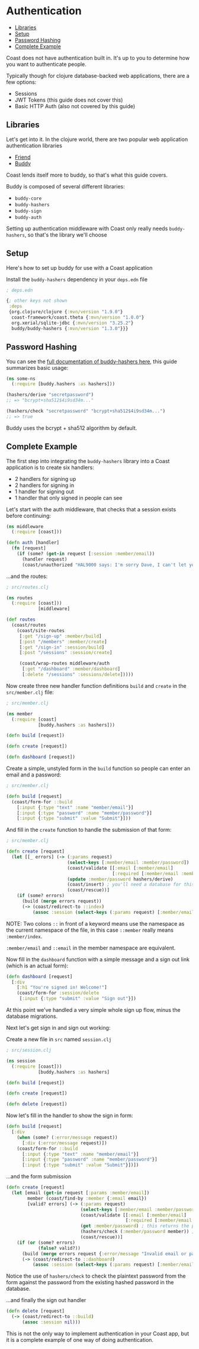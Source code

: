 # Authentication

* [Libraries](#user-content-libraries)
* [Setup](#user-content-setup)
* [Password Hashing](#user-content-password-hashing)
* [Complete Example](#user-content-complete-example)

Coast does not have authentication built in. It's up to you to determine how you want to authenticate people.

Typically though for clojure database-backed web applications, there are a few options:

- Sessions
- JWT Tokens (this guide does not cover this)
- Basic HTTP Auth (also not covered by this guide)

## Libraries

Let's get into it. In the clojure world, there are two popular web application authentication libraries

- [Friend](https://github.com/cemerick/friend)
- [Buddy](https://github.com/funcool/buddy)

Coast lends itself more to buddy, so that's what this guide covers.

Buddy is composed of several different libraries:

- `buddy-core`
- `buddy-hashers`
- `buddy-sign`
- `buddy-auth`

Setting up authentication middleware with Coast only really needs `buddy-hashers`, so that's the library we'll choose

## Setup

Here's how to set up buddy for use with a Coast application

Install the `buddy-hashers` dependency in your `deps.edn` file

```clojure
; deps.edn

{; other keys not shown
 :deps
 {org.clojure/clojure {:mvn/version "1.9.0"}
  coast-framework/coast.theta {:mvn/version "1.0.0"}
  org.xerial/sqlite-jdbc {:mvn/version "3.25.2"}
  buddy/buddy-hashers {:mvn/version "1.3.0"}}}
```

## Password Hashing

You can see the [full documentation of buddy-hashers here](https://funcool.github.io/buddy-hashers/latest/), this guide summarizes basic usage:

```clojure
(ns some-ns
  (:require [buddy.hashers :as hashers]))

(hashers/derive "secretpassword")
;; => "bcrypt+sha512$4i9sd34m..."

(hashers/check "secretpassword" "bcrypt+sha512$4i9sd34m...")
;; => true
```

Buddy uses the bcrypt + sha512 algorithm by default.

## Complete Example

The first step into integrating the `buddy-hashers` library into a Coast application is to create six handlers:

- 2 handlers for signing up
- 2 handlers for signing in
- 1 handler for signing out
- 1 handler that only signed in people can see

Let's start with the auth middleware, that checks that a session exists before continuing:

```clojure
(ns middleware
  (:require [coast]))

(defn auth [handler]
  (fn [request]
    (if (some? (get-in request [:session :member/email))
      (handler request)
      (coast/unauthorized "HAL9000 says: I'm sorry Dave, I can't let you do that"))))
```

...and the routes:

```clojure
; src/routes.clj

(ns routes
  (:require [coast]))
            [middleware]

(def routes
  (coast/routes
    (coast/site-routes
     [:get "/sign-up" :member/build]
     [:post "/members" :member/create]
     [:get "/sign-in" :session/build]
     [:post "/sessions" :session/create]

     (coast/wrap-routes middleware/auth
      [:get "/dashboard" :member/dashboard]
      [:delete "/sessions" :sessions/delete]))))
```

Now create three new handler function definitions `build` and `create` in the `src/member.clj` file:

```clojure
; src/member.clj

(ns member
  (:require [coast]
            [buddy.hashers :as hashers]))

(defn build [request])

(defn create [request])

(defn dashboard [request])
```

Create a simple, unstyled form in the `build` function so people can enter an email and a password:

```clojure
; src/member.clj

(defn build [request]
  (coast/form-for ::build
    [:input {:type "text" :name "member/email"}]
    [:input {:type "password" :name "member/password"}]
    [:input {:type "submit" :value "Submit"}]))
```

And fill in the `create` function to handle the submission of that form:

```clojure
; src/member.clj

(defn create [request]
  (let [[_ errors] (-> (:params request)
                       (select-keys [:member/email :member/password])
                       (coast/validate [[:email [:member/email]
                                        [:required [:member/email :member/password]]]])
                       (update :member/password hashers/derive)
                       (coast/insert) ; you'll need a database for this to work
                       (coast/rescue))]
    (if (some? errors)
      (build (merge errors request))
      (-> (coast/redirect-to ::index)
          (assoc :session (select-keys (:params request) [:member/email]))))))
```

NOTE: Two colons `::` in front of a keyword means use the namespace as the current namespace of the file, in this case `::member` really means `:member/index`.

`:member/email` and `::email` in the member namespace are equivalent.

Now fill in the `dashboard` function with a simple message and a sign out link (which is an actual form):

```clojure
(defn dashboard [request]
  [:div
    [:h1 "You're signed in! Welcome!"]
    (coast/form-for :session/delete
     [:input {:type "submit" :value "Sign out"}])
```

At this point we've handled a very simple whole sign up flow, minus the database migrations.

Next let's get sign in and sign out working:

Create a new file in `src` named `session.clj`

```clojure
; src/session.clj

(ns session
  (:require [coast]))
            [buddy.hashers :as hashers]

(defn build [request])

(defn create [request])

(defn delete [request])
```

Now let's fill in the handler to show the sign in form:

```clojure
(defn build [request]
  [:div
    (when (some? (:error/message request))
      [:div (:error/message request)])
    (coast/form-for ::build
      [:input {:type "text" :name "member/email"}]
      [:input {:type "password" :name "member/password"}]
      [:input {:type "submit" :value "Submit"}])])
```

...and the form submission

```clojure
(defn create [request]
  (let [email (get-in request [:params :member/email])
        member (coast/find-by :member {:email email})
        [valid? errors] (-> (:params request)
                            (select-keys [:member/email :member/password])
                            (coast/validate [[:email [:member/email]
                                             [:required [:member/email :member/password]]]]) ; these three lines could be middleware
                            (get :member/password) ; this returns the plaintext password from the params map
                            (hashers/check (:member/password member)) ; hashers/check is here
                            (coast/rescue))]
    (if (or (some? errors)
            (false? valid?))
      (build (merge errors request {:error/message "Invalid email or password"}))
      (-> (coast/redirect-to ::dashboard)
          (assoc :session (select-keys (:params request) [:member/email]))))))
```

Notice the use of `hashers/check` to check the plaintext password from the form against the
password from the existing hashed password in the database.

...and finally the sign out handler

```clojure
(defn delete [request]
  (-> (coast/redirect-to ::build)
      (assoc :session nil)))
```

This is not the only way to implement authentication in your Coast app, but it is a complete example of one way of doing authentication.
